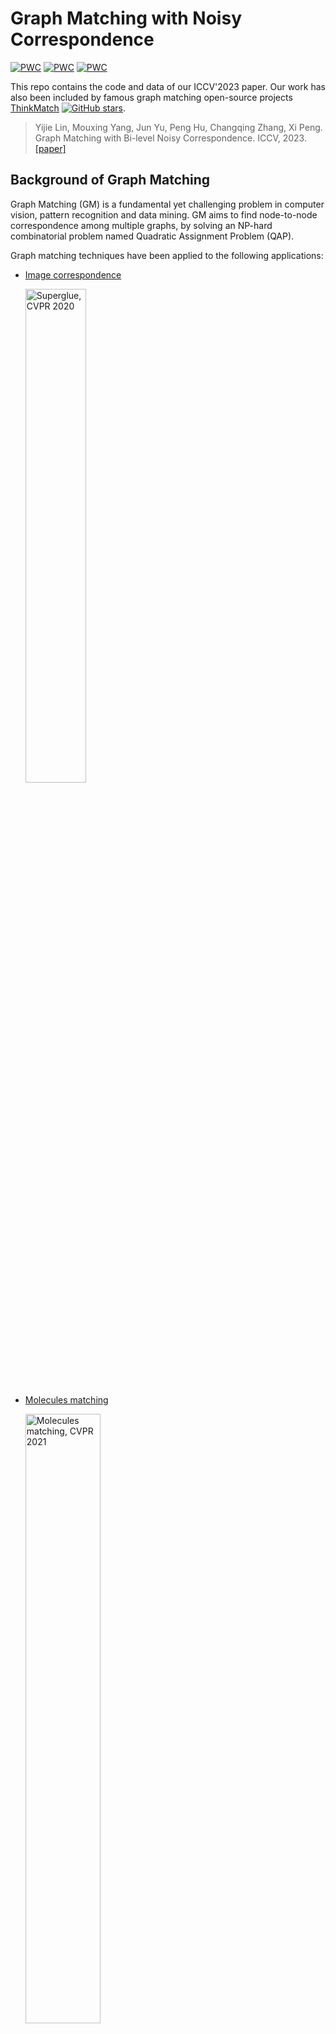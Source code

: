 # Graph Matching with Noisy Correspondence

[![PWC](https://img.shields.io/endpoint.svg?url=https://paperswithcode.com/badge/graph-matching-with-bi-level-noisy/graph-matching-on-pascal-voc)](https://paperswithcode.com/sota/graph-matching-on-pascal-voc?p=graph-matching-with-bi-level-noisy)
[![PWC](https://img.shields.io/endpoint.svg?url=https://paperswithcode.com/badge/graph-matching-with-bi-level-noisy/graph-matching-on-spair-71k)](https://paperswithcode.com/sota/graph-matching-on-spair-71k?p=graph-matching-with-bi-level-noisy)
[![PWC](https://img.shields.io/endpoint.svg?url=https://paperswithcode.com/badge/graph-matching-with-bi-level-noisy/graph-matching-on-willow-object-class)](https://paperswithcode.com/sota/graph-matching-on-willow-object-class?p=graph-matching-with-bi-level-noisy)


This repo contains the code and data of our ICCV'2023 paper. Our work has also been included by famous graph matching open-source projects [ThinkMatch](https://github.com/Thinklab-SJTU/ThinkMatch) 
[![GitHub stars](https://img.shields.io/github/stars/Thinklab-SJTU/ThinkMatch.svg?style=social&label=Star&maxAge=8640)](https://GitHub.com/Thinklab-SJTU/ThinkMatch/). 
> Yijie Lin, Mouxing Yang, Jun Yu, Peng Hu, Changqing Zhang, Xi Peng. Graph Matching with Bi-level Noisy Correspondence. ICCV, 2023.  [[paper]](https://arxiv.org/pdf/2212.04085.pdf) 





## Background of Graph Matching
Graph Matching (GM) is a fundamental yet challenging problem in computer vision, pattern recognition and data mining. GM aims to find node-to-node correspondence among multiple graphs, by solving an NP-hard combinatorial problem named Quadratic Assignment Problem (QAP).

Graph matching techniques have been applied to the following applications:

* [Image correspondence](https://arxiv.org/pdf/1911.11763.pdf)
  
  <img src="https://thinkmatch.readthedocs.io/en/latest/_images/superglue.png" alt="Superglue, CVPR 2020" width="45%">

* [Molecules matching](https://openaccess.thecvf.com/content/CVPR2021/papers/Wang_Combinatorial_Learning_of_Graph_Edit_Distance_via_Dynamic_Embedding_CVPR_2021_paper.pdf)

  <img src="https://thinkmatch.readthedocs.io/en/latest/_images/molecules.png" alt="Molecules matching, CVPR 2021" width="50%">

* and more...

## Introduction to Noisy Correspondence

In this paper, we introduce a novel and widely existing problem in graph matching (GM) and focus on the scenario of visual image keypoint matching. 
As shown below, the inaccurate annotations will inevitably lead to **Bi-level Noisy Correspondence (BNC)** problem. 
Due to the poor recognizability and viewpoint differences between images, it is inevitable to inaccurately annotate some keypoints with offset and confusion, leading to the mismatch between two associated nodes (NNC). The noisy node-to-node correspondence will further contaminate the edge-to-edge correspondence (ENC).

<img src="https://github.com/Lin-Yijie/Graph-Matching-Networks/blob/main/COMMON/docs/images/nc_example.png" alt="COMMON, ICCV 2023" width="80%">




## Get Started

### Docker (RECOMMENDED)

Some of the module needs C++ supporting and we highly encouraged to directly use the docker environment. Get the recommended docker image by
```bash
docker pull runzhongwang/thinkmatch:torch1.10.0-cuda11.3-cudnn8-pyg2.0.3-pygmtools0.3.8
docker run --gpus all --name thinkmatch -p 10000:22 -it runzhongwang/thinkmatch:torch1.10.0-cuda11.3-cudnn8-pyg2.0.3-pygmtools0.3.8
pip install ortools==9.4.1874
```

Note we train our model on a single 3090 GPU. The training time is about 9 hours for Pascal VOC and 4 hours for Spair71k.


### Manual configuration (for Ubuntu, NOT RECOMMENDED)
The below python environment is provided by [ThinkMatch](https://github.com/Thinklab-SJTU/ThinkMatch) and we do not guarantee the integrity.

1. Install and configure Pytorch 1.6 (with GPU support). 
1. Install ninja-build: ``apt-get install ninja-build``
1. Install python packages: 
    ```bash
    pip install tensorboardX scipy easydict pyyaml xlrd xlwt pynvml pygmtools
   ```
1. Install building tools for LPMP: 
    ```bash
    apt-get install -y findutils libhdf5-serial-dev git wget libssl-dev
    
    wget https://github.com/Kitware/CMake/releases/download/v3.19.1/cmake-3.19.1.tar.gz && tar zxvf cmake-3.19.1.tar.gz
    cd cmake-3.19.1 && ./bootstrap && make && make install
    ```

1. Install and build LPMP:
    ```bash
   python -m pip install git+https://git@github.com/rogerwwww/lpmp.git
   ```
   You may need ``gcc-9`` to successfully build LPMP. Here we provide an example installing and configuring ``gcc-9``: 
   ```bash
   apt-get update
   apt-get install -y software-properties-common
   add-apt-repository ppa:ubuntu-toolchain-r/test
   
   apt-get install -y gcc-9 g++-9
   update-alternatives --install /usr/bin/gcc gcc /usr/bin/gcc-9 60 --slave /usr/bin/g++ g++ /usr/bin/g++-9
   ```

1. Install torch-geometric:
    ```bash
    export CUDA=cu101
    export TORCH=1.6.0
    /opt/conda/bin/pip install torch-scatter==2.0.5 -f https://pytorch-geometric.com/whl/torch-${TORCH}+${CUDA}.html
    /opt/conda/bin/pip install torch-sparse==0.6.8 -f https://pytorch-geometric.com/whl/torch-${TORCH}+${CUDA}.html
    /opt/conda/bin/pip install torch-cluster==1.5.8 -f https://pytorch-geometric.com/whl/torch-${TORCH}+${CUDA}.html
    /opt/conda/bin/pip install torch-spline-conv==1.2.0 -f https://pytorch-geometric.com/whl/torch-${TORCH}+${CUDA}.html
    /opt/conda/bin/pip install torch-geometric==1.6.3
   ```

1. If you have configured ``gcc-9`` to build LPMP, be sure to switch back to ``gcc-7`` because this code repository is based on ``gcc-7``. Here is also an example:

    ```bash
    update-alternatives --remove gcc /usr/bin/gcc-9
   update-alternatives --install /usr/bin/gcc gcc /usr/bin/gcc-7 60 --slave /usr/bin/g++ g++ /usr/bin/g++-7
   ```

### Available datasets

Note: All following datasets can be automatically downloaded and unzipped by `pygmtools` in this code, but we recommend downloading the dataset yourself as it is much faster.

1. PascalVOC-Keypoint

    1. Download [VOC2011 dataset](http://host.robots.ox.ac.uk/pascal/VOC/voc2011/index.html) and make sure it looks like ``data/PascalVOC/TrainVal/VOCdevkit/VOC2011``
    
    1. Download keypoint annotation for VOC2011 from [Berkeley server](https://www2.eecs.berkeley.edu/Research/Projects/CS/vision/shape/poselets/voc2011_keypoints_Feb2012.tgz) or [google drive](https://drive.google.com/open?id=1D5o8rmnY1-DaDrgAXSygnflX5c-JyUWR) and make sure it looks like ``data/PascalVOC/annotations``
    
    1. The train/test split is available in ``data/PascalVOC/voc2011_pairs.npz``. **This file must be added manually.**

    Please cite the following papers if you use PascalVOC-Keypoint dataset:
    ```
    @article{EveringhamIJCV10,
      title={The pascal visual object classes (voc) challenge},
      author={Everingham, Mark and Van Gool, Luc and Williams, Christopher KI and Winn, John and Zisserman, Andrew},
      journal={International Journal of Computer Vision},
      volume={88},
      pages={303–338},
      year={2010}
    }
    
    @inproceedings{BourdevICCV09,
      title={Poselets: Body part detectors trained using 3d human pose annotations},
      author={Bourdev, L. and Malik, J.},
      booktitle={International Conference on Computer Vision},
      pages={1365--1372},
      year={2009},
      organization={IEEE}
    }
    ```
1. Willow-Object-Class
   
    1. Download [Willow-ObjectClass dataset](http://www.di.ens.fr/willow/research/graphlearning/WILLOW-ObjectClass_dataset.zip)
    
    1. Unzip the dataset and make sure it looks like ``data/WillowObject/WILLOW-ObjectClass``

    Please cite the following paper if you use Willow-Object-Class dataset:
    ```
    @inproceedings{ChoICCV13,
      author={Cho, Minsu and Alahari, Karteek and Ponce, Jean},
      title = {Learning Graphs to Match},
      booktitle = {International Conference on Computer Vision},
      pages={25--32},
      year={2013}
    }
    ```

1. SPair-71k

    1. Download [SPair-71k dataset](http://cvlab.postech.ac.kr/research/SPair-71k/)

    1. Unzip the dataset and make sure it looks like ``data/SPair-71k``

    Please cite the following papers if you use SPair-71k dataset:

    ```
    @article{min2019spair,
       title={SPair-71k: A Large-scale Benchmark for Semantic Correspondence},
       author={Juhong Min and Jongmin Lee and Jean Ponce and Minsu Cho},
       journal={arXiv prepreint arXiv:1908.10543},
       year={2019}
    }
    
    @InProceedings{min2019hyperpixel, 
       title={Hyperpixel Flow: Semantic Correspondence with Multi-layer Neural Features},
       author={Juhong Min and Jongmin Lee and Jean Ponce and Minsu Cho},
       booktitle={ICCV},
       year={2019}
    }
    ```
For more information, please see [pygmtools](https://pypi.org/project/pygmtools/).

## Run the Experiment


Run training and evaluation
```bash
python train_eval.py --cfg path/to/your/yaml
```

and replace ``path/to/your/yaml`` by path to your configuration file, e.g.
```bash
python train_eval.py --cfg experiments/vgg16_common_willow.yaml
```

Default configuration files are stored in``experiments/`` and you are welcomed to try your own configurations.

### File Organization

```
├── experiments
│   the hyperparameter setting of experiments
├── models
│     └── COMMON
│         the module and training pipeline of COMMON
│          ├── model.py
│          │   the implementation of training/evaluation procedures of COMMON
│          ├── model_config.py
│          │   the declaration of model hyperparameters
│          └── sconv_archs.py
│              the implementation of spline convolution (SpilneCNN) operations, the same with BBGM
├── src
│  the source code of the Graph Matching, from ThinkMatch
│      └── loss_func.py
│          the implementation of loss functions 
├── eval.py
|   evlaution script
└── train_eval.py
    training script
```




## Pretrained Models
We provides pretrained models. The model weights are available via [google drive](https://drive.google.com/drive/folders/1OdpCanr_aO5GxfC3gUXFqWXk8cZBM-nU?usp=share_link)

To use the pretrained models, firstly download the weight files, then add the following line to your yaml file:
```yaml
PRETRAINED_PATH: path/to/your/pretrained/weights
```



## Results

For benchmark results, please refer to https://paperswithcode.com/task/graph-matching and [ThinkMatch](https://github.com/Thinklab-SJTU/ThinkMatch).

### PascalVOC

| model                                                        | year | aero   | bike   | bird   | boat   | bottle | bus    | car    | cat    | chair  | cow    | table  | dog    | horse  | mbkie  | person | plant  | sheep  | sofa   | train  | tv     | mean   |
| ------------------------------------------------------------ | ---- | ------ | ------ | ------ | ------ | ------ | ------ | ------ | ------ | ------ | ------ | ------ | ------ | ------ | ------ | ------ | ------ | ------ | ------ | ------ | ------ | ------ |
| [COMMON](https://arxiv.org/pdf/2212.04085.pdf) | 2023 | 0.6560 | 0.7520 | 0.8080 | 0.7950    |0.8930 | 0.9230 | 0.9010 | 0.8180 | 0.6160 | 0.8070| 0.9500 | 0.8200 |    0.8160    | 0.7950 | 0.6660 |    0.9890 | 0.7890 | 0.8090 | 0.9930 |    0.9380 | 0.8270 |  

### Willow Object Class

| model                                                        | year | remark          | Car    | Duck   | Face   | Motorbike | Winebottle | mean   |
| ------------------------------------------------------------ | ---- | --------------- | ------ | ------ | ------ | --------- | ---------- | ------ |
| [COMMON](https://arxiv.org/pdf/2212.04085.pdf) | 2023 | -             | 0.9760 | 0.9820 | 1.0000 | 1.0000 | 0.9960     | 0.9910 |

### SPair-71k

| model                                                        | year | aero   | bike   | bird   | boat   | bottle | bus    | car    | cat    | chair  | cow    | dog    | horse  | mtbike | person | plant  | sheep  | train  | tv     | mean   |
| ------------------------------------------------------------ | ---- | ------ | ------ | ------ | ------ | ------ | ------ | ------ | ------ | ------ | ------ | ------ | ------ | ------ | ------ | ------ | ------ | ------ | ------ | ------ |
| [COMMON](https://arxiv.org/pdf/2212.04085.pdf)    | 2023 | 0.7730 | 0.6820 | 0.9200 | 0.7950 | 0.7040 | 0.9750 | 0.9160 | 0.8250 | 0.7220 | 0.8800 | 0.8000| 0.7410 | 0.8340 | 0.8280 | 0.9990 | 0.8440 | 0.9820 | 0.9980| 0.8450 |


## Acknowledgement
This repo is built upon the framework of [ThinkMatch](https://github.com/Thinklab-SJTU/ThinkMatch) and the network structure of [BBGM](https://www.ecva.net/papers/eccv_2020/papers_ECCV/papers/123730409.pdf), thanks for their excellent work!

